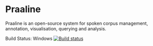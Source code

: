 # Praaline

Praaline is an open-source system for spoken corpus management, annotation, visualisation, querying and analysis.

Build Status: Windows [![Build status](https://ci.appveyor.com/api/projects/status/y8ojdmyl5578i51t?svg=true)](https://ci.appveyor.com/project/praaline/praaline)
